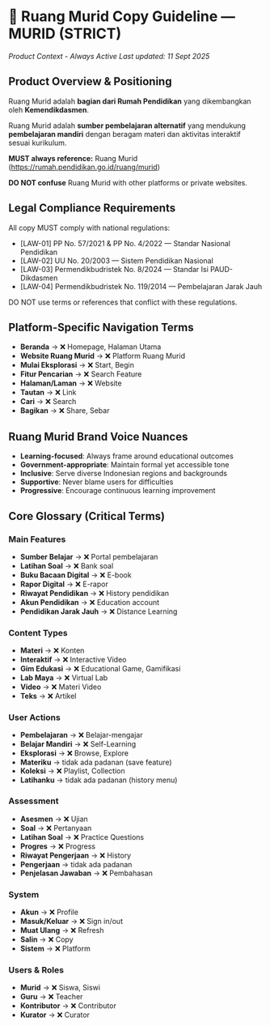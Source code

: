 # 📄 Ruang Murid Copy Guideline — MURID (STRICT)
_Product Context - Always Active_
_Last updated: 11 Sept 2025_

## Product Overview & Positioning
Ruang Murid adalah **bagian dari Rumah Pendidikan** yang dikembangkan oleh **Kemendikdasmen**.

Ruang Murid adalah **sumber pembelajaran alternatif** yang mendukung **pembelajaran mandiri** dengan beragam materi dan aktivitas interaktif sesuai kurikulum.

**MUST always reference:** Ruang Murid (https://rumah.pendidikan.go.id/ruang/murid)

**DO NOT confuse** Ruang Murid with other platforms or private websites.

## Legal Compliance Requirements
All copy MUST comply with national regulations:
- [LAW-01] PP No. 57/2021 & PP No. 4/2022 — Standar Nasional Pendidikan
- [LAW-02] UU No. 20/2003 — Sistem Pendidikan Nasional
- [LAW-03] Permendikbudristek No. 8/2024 — Standar Isi PAUD-Dikdasmen
- [LAW-04] Permendikbudristek No. 119/2014 — Pembelajaran Jarak Jauh

DO NOT use terms or references that conflict with these regulations.

## Platform-Specific Navigation Terms
- **Beranda** → ❌ Homepage, Halaman Utama
- **Website Ruang Murid** → ❌ Platform Ruang Murid
- **Mulai Eksplorasi** → ❌ Start, Begin
- **Fitur Pencarian** → ❌ Search Feature
- **Halaman/Laman** → ❌ Website
- **Tautan** → ❌ Link
- **Cari** → ❌ Search
- **Bagikan** → ❌ Share, Sebar

## Ruang Murid Brand Voice Nuances
- **Learning-focused**: Always frame around educational outcomes
- **Government-appropriate**: Maintain formal yet accessible tone
- **Inclusive**: Serve diverse Indonesian regions and backgrounds
- **Supportive**: Never blame users for difficulties
- **Progressive**: Encourage continuous learning improvement

## Core Glossary (Critical Terms)

### Main Features
- **Sumber Belajar** → ❌ Portal pembelajaran
- **Latihan Soal** → ❌ Bank soal
- **Buku Bacaan Digital** → ❌ E-book
- **Rapor Digital** → ❌ E-rapor
- **Riwayat Pendidikan** → ❌ History pendidikan
- **Akun Pendidikan** → ❌ Education account
- **Pendidikan Jarak Jauh** → ❌ Distance Learning

### Content Types
- **Materi** → ❌ Konten
- **Interaktif** → ❌ Interactive Video
- **Gim Edukasi** → ❌ Educational Game, Gamifikasi
- **Lab Maya** → ❌ Virtual Lab
- **Video** → ❌ Materi Video
- **Teks** → ❌ Artikel

### User Actions
- **Pembelajaran** → ❌ Belajar-mengajar
- **Belajar Mandiri** → ❌ Self-Learning
- **Eksplorasi** → ❌ Browse, Explore
- **Materiku** → tidak ada padanan (save feature)
- **Koleksi** → ❌ Playlist, Collection
- **Latihanku** → tidak ada padanan (history menu)

### Assessment
- **Asesmen** → ❌ Ujian
- **Soal** → ❌ Pertanyaan
- **Latihan Soal** → ❌ Practice Questions
- **Progres** → ❌ Progress
- **Riwayat Pengerjaan** → ❌ History
- **Pengerjaan** → tidak ada padanan
- **Penjelasan Jawaban** → ❌ Pembahasan

### System
- **Akun** → ❌ Profile
- **Masuk/Keluar** → ❌ Sign in/out
- **Muat Ulang** → ❌ Refresh
- **Salin** → ❌ Copy
- **Sistem** → ❌ Platform

### Users & Roles
- **Murid** → ❌ Siswa, Siswi
- **Guru** → ❌ Teacher
- **Kontributor** → ❌ Contributor
- **Kurator** → ❌ Curator

